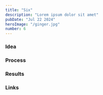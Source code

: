 ```yaml
---
title: "Six"
description: "Lorem ipsum dolor sit amet"
pubDate: "Jul 22 2024"
heroImage: "/ginger.jpg"
number: 6
---
```


### Idea

### Process

### Results

### Links
